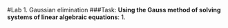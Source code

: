 #Lab 1. Gaussian elimination
###Task:
**Using the Gauss method of solving systems of linear algebraic equations**:
1. 
